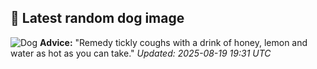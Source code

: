 ## 🐶 Latest random dog image
![Dog](https://images.dog.ceo/breeds/poodle-standard/n02113799_254.jpg)
**Advice:** "Remedy tickly coughs with a drink of honey, lemon and water as hot as you can take."
*Updated: 2025-08-19 19:31 UTC*
